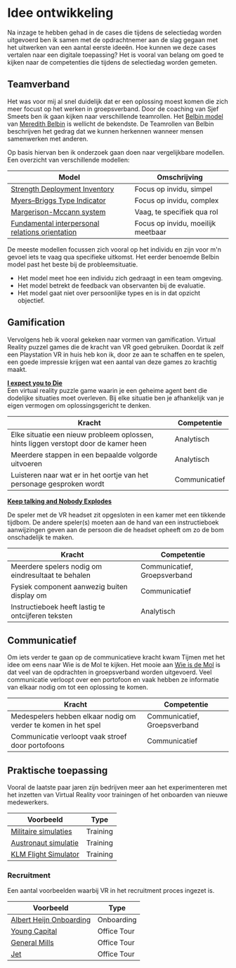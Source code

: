 # Idee ontwikkeling

Na inzage te hebben gehad in de cases die tijdens de selectiedag worden uitgevoerd ben ik samen met de opdrachtnemer aan de slag gegaan met het uitwerken van een aantal eerste ideeën. Hoe kunnen we deze cases vertalen naar een digitale toepassing? Het is vooral van belang om goed te kijken naar de competenties die tijdens de selectiedag worden gemeten.

## Teamverband

Het was voor mij al snel duidelijk dat er een oplossing moest komen die zich meer focust op het werken in groepsverband. Door de coaching van Sjef Smeets ben ik gaan kijken naar verschillende teamrollen. Het [Belbin model](http://www.belbin.com/) van [Meredith Belbin](http://www.belbin.com/about/dr-meredith-belbin/) is wellicht de bekendste. De Teamrollen van Belbin beschrijven het gedrag dat we kunnen herkennen wanneer mensen samenwerken met anderen.

Op basis hiervan ben ik onderzoek gaan doen naar vergelijkbare modellen. Een overzicht van verschillende modellen:

| Model | Omschrijving |
|-|-|
| [Strength Deployment Inventory](https://totalsdi.com/) | Focus op invidu, simpel |
| [Myers–Briggs Type Indicator](https://en.wikipedia.org/wiki/Myers%E2%80%93Briggs_Type_Indicator) | Focus op invidu, complex |
| [Margerison-Mccann system](https://www.tmsdi.com/) | Vaag, te specifiek qua rol |
| [Fundamental interpersonal relations orientation](https://en.wikipedia.org/wiki/Fundamental_interpersonal_relations_orientation) | Focus op invidu, moeilijk meetbaar |

De meeste modellen focussen zich vooral op het individu en zijn voor m'n gevoel iets te vaag qua specifieke uitkomst. Het eerder benoemde Belbin model past het beste bij de probleemsituatie.

* Het model meet hoe een individu zich gedraagt in een team omgeving.
* Het model betrekt de feedback van observanten bij de evaluatie.
* Het model gaat niet over persoonlijke types en is in dat opzicht objectief.

## Gamification

Vervolgens heb ik vooral gekeken naar vormen van gamification. Virtual Reality puzzel games die de kracht van VR goed gebruiken. Doordat ik zelf een Playstation VR in huis heb kon ik, door ze aan te schaffen en te spelen, een goede impressie krijgen wat een aantal van deze games zo krachtig maakt.

**[I expect you to Die](https://iexpectyoutodie.schellgames.com/)**  
Een virtual reality puzzle game waarin je een geheime agent bent die dodelijke situaties moet overleven. Bij elke situatie ben je afhankelijk van je eigen vermogen om oplossingsgericht te denken.

| Kracht | Competentie |
|-|-|
| Elke situatie een nieuw probleem oplossen, hints liggen verstopt door de kamer heen | Analytisch|
| Meerdere stappen in een bepaalde volgorde uitvoeren| Analytisch|
| Luisteren naar wat er in het oortje van het personage gesproken wordt | Communicatief |

**[Keep talking and Nobody Explodes](http://www.keeptalkinggame.com/)**  

De speler met de VR headset zit opgesloten in een kamer met een tikkende tijdbom. De andere speler(s) moeten aan de hand van een instructieboek aanwijzingen geven aan de persoon die de headset opheeft om zo de bom onschadelijk te maken.

| Kracht | Competentie |
|-|-|
| Meerdere spelers nodig om eindresultaat te behalen| Communicatief, Groepsverband |
| Fysiek component aanwezig buiten display om | Communicatief |
| Instructieboek heeft lastig te ontcijferen teksten | Analytisch |

## Communicatief
Om iets verder te gaan op de communicatieve kracht kwam Tijmen met het idee om eens naar Wie is de Mol te kijken.
Het mooie aan [Wie is de Mol](https://wieisdemol.avrotros.nl/home/) is dat veel van de opdrachten in groepsverband worden uitgevoerd. Veel communicatie verloopt over een portofoon en vaak hebben ze informatie van elkaar nodig om tot een oplossing te komen.

| Kracht | Competentie |
|-|-|
| Medespelers hebben elkaar nodig om verder te komen in het spel| Communicatief, Groepsverband |
| Communicatie verloopt vaak stroef door portofoons | Communicatief |

## Praktische toepassing
Vooral de laatste paar jaren zijn bedrijven meer aan het experimenteren met het inzetten van Virtual Reality voor trainingen of het onboarden van nieuwe medewerkers.

| Voorbeeld | Type |
|-|-|
| [Militaire simulaties](https://www.army.mil/article/84453/) | Training |
| [Austronaut simulatie](https://unimersiv.com/how-nasa-is-using-virtual-and-augmented-reality-to-train-astronauts-37/) | Training |
| [KLM Flight Simulator](https://www.youtube.com/watch?v=0iSYp-ny54o)| Training |

### Recruitment
Een aantal voorbeelden waarbij VR in het recruitment proces ingezet is.

| Voorbeeld | Type |
|-|-|
| [Albert Heijn Onboarding](https://www.samhoudmedia.com/agency/welkom-bij-onze-albert-heijn)| Onboarding |
| [Young Capital](https://www.youngcapital.nl/public_images/Files/yc-recruiter/index.html)| Office Tour |
| [General Mills](https://www.youtube.com/watch?v=IeOkqu7nNB0)| Office Tour |
| [Jet](https://techcrunch.com/2015/10/27/jet-uses-samsung-gear-vr-to-recruit-new-candidates/)| Office Tour |